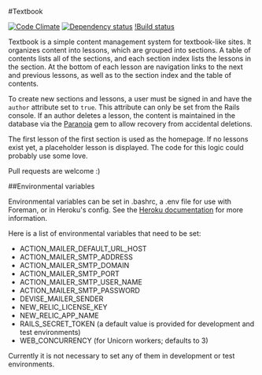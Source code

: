 #Textbook

[![Code Climate](https://codeclimate.com/github/epicodus/textbook.png)](https://codeclimate.com/github/epicodus/textbook) [![Dependency status](https://gemnasium.com/epicodus/textbook.png)](https://gemnasium.com/epicodus/textbook)
[!Build status](https://travis-ci.org/epicodus/textbook.svg?branch=master)

Textbook is a simple content management system for textbook-like sites. It organizes content into lessons, which are grouped into sections. A table of contents lists all of the sections, and each section index lists the lessons in the section. At the bottom of each lesson are navigation links to the next and previous lessons, as well as to the section index and the table of contents.

To create new sections and lessons, a user must be signed in and have the `author` attribute set to `true`. This attribute can only be set from the Rails console. If an author deletes a lesson, the content is maintained in the database via the [Paranoia](https://github.com/radar/paranoia) gem to allow recovery from accidental deletions.

The first lesson of the first section is used as the homepage. If no lessons exist yet, a placeholder lesson is displayed. The code for this logic could probably use some love.

Pull requests are welcome :)

##Environmental variables

Environmental variables can be set in .bashrc, a .env file for use with Foreman, or in Heroku's config. See the [Heroku documentation](https://devcenter.heroku.com/articles/config-vars) for more information.

Here is a list of environmental variables that need to be set:

* ACTION_MAILER_DEFAULT_URL_HOST
* ACTION_MAILER_SMTP_ADDRESS
* ACTION_MAILER_SMTP_DOMAIN
* ACTION_MAILER_SMTP_PORT
* ACTION_MAILER_SMTP_USER_NAME
* ACTION_MAILER_SMTP_PASSWORD
* DEVISE_MAILER_SENDER
* NEW_RELIC_LICENSE_KEY
* NEW_RELIC_APP_NAME
* RAILS_SECRET_TOKEN (a default value is provided for development and test environments)
* WEB_CONCURRENCY (for Unicorn workers; defaults to 3)

Currently it is not necessary to set any of them in development or test environments.
